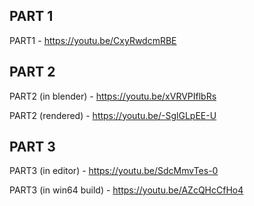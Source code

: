 ## PART 1

PART1 - https://youtu.be/CxyRwdcmRBE

## PART 2

PART2 (in blender) - https://youtu.be/xVRVPIflbRs

PART2 (rendered) - https://youtu.be/-SglGLpEE-U

## PART 3

PART3 (in editor) - https://youtu.be/SdcMmvTes-0

PART3 (in win64 build) - https://youtu.be/AZcQHcCfHo4
